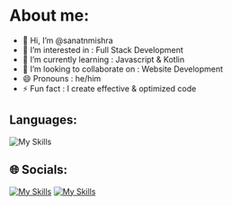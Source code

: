 # About me:
- 👋 Hi, I’m @sanatnmishra
- 👀 I’m interested in : Full Stack Development
- 🌱 I’m currently learning : Javascript & Kotlin
- 💞️ I’m looking to collaborate on : Website Development
- 😄 Pronouns : he/him
- ⚡ Fun fact : I create effective & optimized code

## Languages:

![My Skills](https://skillicons.dev/icons?i=java,kotlin,python,css,html)


## 🌐 Socials:
[![My Skills](https://skillicons.dev/icons?i=twitter)](https://x.com/SanatanMis44597) [![My Skills](https://skillicons.dev/icons?i=linkedin)](https://www.linkedin.com/in/sanatan-mishra-735b81262/)




